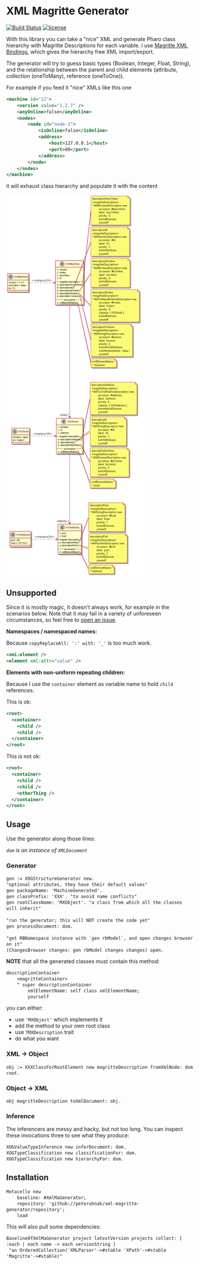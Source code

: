 # XML Magritte Generator
[![Build Status](https://travis-ci.org/peteruhnak/xml-magritte-generator.svg?branch=master)](https://travis-ci.org/peteruhnak/xml-magritte-generator) [![license](https://img.shields.io/github/license/mashape/apistatus.svg)]()

With this library you can take a "nice" XML and generate Pharo class hierarchy with Magritte Descriptions for each variable.
I use [Magritte XML Bindings](https://github.com/magritte-metamodel/XML-Bindings/), which gives the hierarchy free XML import/export.

The generator will try to guess basic types (Boolean, Integer, Float, String), and the relationship between the parent and child elements (attribute, collection (oneToMany), reference (oneToOne)).

For example if you feed it "nice" XMLs like this one

```xml
<machine id="12">
	<version value="1.2.7" />
	<anyOnline>false</anyOnline>
	<nodes>
		<node id="node-1">
			<isOnline>false</isOnline>
			<address>
				<host>127.0.0.1</host>
				<port>80</port>
			</address>
		</node>
	</nodes>
</machine>
```

it will exhaust class hierarchy and populate it with the content

![machine.png](machine.png)

## Unsupported

Since it is mostly magic, it doesn't always work, for example in the scenarios below.
Note that it may fail in a variety of unforeseen circumstances, so feel free to [open an issue](https://github.com/peteruhnak/xml-magritte-generator/issues).

**Namespaces / namespaced names:**

Because `copyReplaceAll: ':' with: '_'` is too much work.

```xml
<xmi:element />
<element xml:attr="value" />
```

**Elements with non-uniform repeating children:**

Because I use the `container` element as variable name to hold `child` references.

This is ok:

```xml
<root>
  <container>
    <child />
    <child />
  </container>
</root>
```

This is not ok:

```xml
<root>
  <container>
    <child />
    <child />
    <otherThing />
  </container>
</root>
```

## Usage

Use the generator along those lines:

*`dom` is an instance of `XMLDocument`*

### Generator

```st
gen := XOGStructureGenerator new.
"optional attributes, they have their default values"
gen packageName: 'MachineGenerated'.
gen classPrefix: 'XXX'. "to avoid name conflicts"
gen rootClassName: 'MXObject'. "a class from which all the classes will inherit"

"run the generator; this will NOT create the code yet"
gen processDocument: dom.

"get RBNamespace instance with `gen rbModel`, and open changes browser on it"
(ChangesBrowser changes: gen rbModel changes changes) open.
```

**NOTE** that all the generated classes must contain this method:

```
descriptionContainer
	<magritteContainer>
	^ super descriptionContainer
		xmlElementName: self class xmlElementName;
		yourself
```

you can either:

* use `'MXObject'` which implements it
* add the method to your own root class
* use `TMXDescription` trait
* do what you want



### XML → Object

```st
obj := XXXClassForRootElement new magritteDescription fromXmlNode: dom root.
```

### Object → XML

```st
obj magritteDescription toXmlDocument: obj.
```

### Inference

The inferencers are messy and hacky, but not too long. You can inspect these invocations three to see what they produce:

```st
XOGValueTypeInference new inferDocument: dom.
XOGTypeClassification new classificationFor: dom.
XOGTypeClassification new hierarchyFor: dom.
```

## Installation

```st
Metacello new
    baseline: #XmlMaGenerator;
    repository: 'github://peteruhnak/xml-magritte-generator/repository';
    load
```

This will also pull some dependencies:

```st
BaselineOfXmlMaGenerator project latestVersion projects collect: [ :each | each name -> each versionString ]
 "an OrderedCollection('XMLParser'->#stable 'XPath'->#stable 'Magritte'->#stable)"
```
